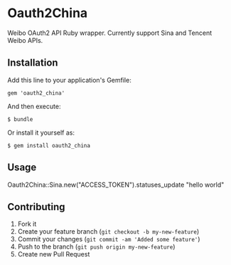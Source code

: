 # Oauth2China

Weibo OAuth2 API Ruby wrapper. 
Currently support Sina and Tencent Weibo APIs.

## Installation

Add this line to your application's Gemfile:

    gem 'oauth2_china'

And then execute:

    $ bundle

Or install it yourself as:

    $ gem install oauth2_china

## Usage

Oauth2China::Sina.new("ACCESS_TOKEN").statuses_update "hello world"


## Contributing

1. Fork it
2. Create your feature branch (`git checkout -b my-new-feature`)
3. Commit your changes (`git commit -am 'Added some feature'`)
4. Push to the branch (`git push origin my-new-feature`)
5. Create new Pull Request
